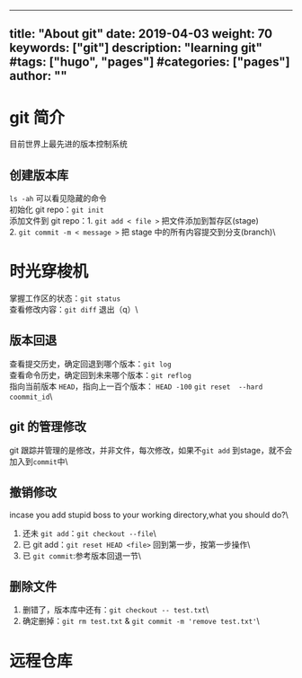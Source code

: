 
---
title: "About git"
date: 2019-04-03 
weight: 70
keywords: ["git"]
description: "learning git"
#tags: ["hugo", "pages"]
#categories: ["pages"]
author: ""
---

# git 简介
目前世界上最先进的版本控制系统
## 创建版本库
`ls -ah` 可以看见隐藏的命令\
初始化 git repo：`git init`\
添加文件到 git repo：1. `git add < file >` 把文件添加到暂存区(stage)\
                   2. `git commit -m < message >` 把 stage 中的所有内容提交到分支(branch)\
# 时光穿梭机
掌握工作区的状态：`git status`\
查看修改内容：`git diff` 退出（q）\
## 版本回退
查看提交历史，确定回退到哪个版本：`git log `\
查看命令历史，确定回到未来哪个版本：`git reflog` \
指向当前版本 `HEAD`，指向上一百个版本： `HEAD -100`  `git reset  --hard coommit_id`\
## git 的管理修改
git 跟踪并管理的是修改，并非文件，每次修改，如果不`git add` 到stage，就不会加入到`commit`中\
## 撤销修改
incase you add stupid boss to your working directory,what you should do?\
1. 还未 `git add`：`git checkout --file`\
2. 已 git add：`git reset HEAD <file>` 回到第一步，按第一步操作\
3. 已 `git commit`:参考版本回退一节\
## 删除文件
1. 删错了，版本库中还有：`git checkout -- test.txt`\
2. 确定删掉：`git rm test.txt` & `git commit -m 'remove test.txt'`\
# 远程仓库
